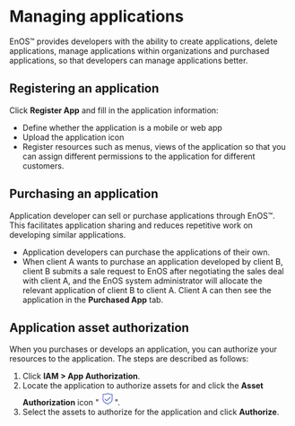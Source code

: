 # Managing applications
EnOS™ provides developers with the ability to create applications, delete applications, manage applications within organizations and purchased applications, so that developers can manage applications better.

## Registering an application

Click **Register App** and fill in the application information:

- Define whether the application is a mobile or web app
- Upload the application icon
- Register resources such as menus, views of the application so that you can assign different permissions to the application for different customers.

## Purchasing an application

Application developer can sell or purchase applications through EnOS™. This facilitates application sharing and reduces repetitive work on developing similar applications.

- Application developers can purchase the applications of their own.
- When client A wants to purchase an application developed by client B, client B submits a sale request to EnOS after negotiating the sales deal with client A, and the EnOS system administrator will allocate the relevant application of client B to client A. Client A can then see the application in the **Purchased App**  tab.

## Application asset authorization

When you purchases or develops an application, you can authorize your resources to the application. The steps are described as follows:

1. Click **IAM > App Authorization**.
2. Locate the application to authorize assets for and click the **Asset Authorization** icon "![](media/app_authorize_icon.png)".
3. Select the assets to authorize for the application and click **Authorize**.
